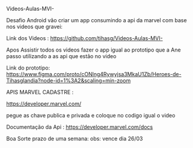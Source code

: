 Videos-Aulas-MVI-



Desafio Android vão criar um app consumindo a api da marvel com base nos videos que gravei:

Link dos Videos : https://github.com/tihasg/Videos-Aulas-MVI-

Apos Assistir todos os videos fazer o app igual ao prototipo que a Ane passo utilizando a as api que estão no video

Link do prototipo: https://www.figma.com/proto/cONlng4Rywyjsa3MkaU1Zb/Heroes-de-Tihasglandia?node-id=1%3A2&scaling=min-zoom



APIS MARVEL CADASTRE : 

https://developer.marvel.com/

pegue as chave publica e privada e coloque no codigo igual o video

Documentação da Api : 
https://developer.marvel.com/docs


Boa Sorte prazo de uma semana: obs: vence dia 26/03

